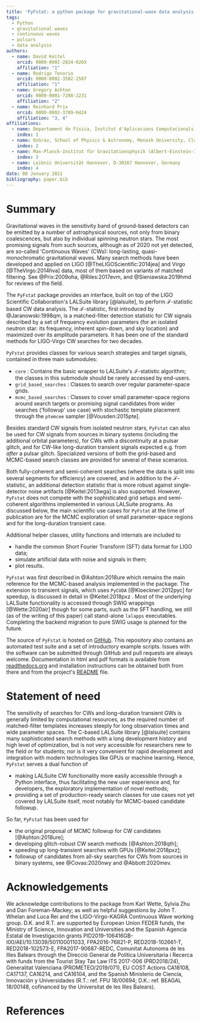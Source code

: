 ```yaml
---
title: 'PyFstat: a python package for gravitational-wave data analysis with the F-statistic'
tags:
  - Python
  - gravitational waves
  - continuous waves
  - pulsars
  - data analysis
authors:
  - name: David Keitel
    orcid: 0000-0002-2824-626X
    affiliation: "1"
  - name: Rodrigo Tenorio
    orcid: 0000-0002-3582-2587
    affiliation: "1"
  - name: Gregory Ashton
    orcid: 0000-0001-7288-2231
    affiliation: "2"
  - name: Reinhard Prix
    orcid: 0000-0002-3789-6424
    affiliation: "3, 4"
affiliations:
  - name: Departament de Física, Institut d'Aplicacions Computacionals i de Codi Comunitari (IAC3), Universitat de les Illes Balears, and Institut d'Estudis Espacials de Catalunya (IEEC), Crta. Valldemossa km 7.5, E-07122 Palma, Spain
    index: 1
  - name: OzGrav, School of Physics & Astronomy, Monash University, Clayton 3800, Victoria, Australia
    index: 2
  - name: Max-Planck-Institut für Gravitationsphysik (Albert-Einstein-Institut), D-30167 Hannover, Germany
    index: 3
  - name: Leibniz Universität Hannover, D-30167 Hannover, Germany
    index: 4
date: 08 January 2021
bibliography: paper.bib
---
```


# Summary

Gravitational waves in the sensitivity band of ground-based detectors
can be emitted by a number of astrophysical sources,
not only from binary coalescences, but also by individual spinning neutron stars.
The most promising signals from such sources,
although as of 2020 not yet detected,
are so-called 'Continuous Waves' (CWs):
long-lasting, quasi-monochromatic gravitational waves.
Many search methods have been developed and applied on
LIGO [@TheLIGOScientific:2014jea]
and Virgo [@TheVirgo:2014hva] data,
most of them based on variants of matched filtering.
See @Prix:2009oha, @Riles:2017evm, and @Sieniawska:2019hmd for reviews of the field.

The `PyFstat` package provides an interface,
built on top of the LIGO Scientific Collaboration's LALSuite library [@lalsuite],
to perform $\mathcal{F}$-statistic based CW data analysis.
The $\mathcal{F}$-statistic, first introduced by @Jaranowski:1998qm,
is a matched-filter detection statistic for CW signals
described by a set of frequency evolution parameters
(for an isolated neutron star:
its frequency, inherent spin-down, and sky location)
and maximized over its amplitude parameters.
It has been one of the standard methods for LIGO-Virgo CW searches for two decades.

`PyFstat` provides classes for various search strategies and target signals,
contained in three main submodules:

- `core` : Contains the basic wrapper to LALSuite's $\mathcal{F}$-statistic algorithm;
the classes in this submodule should be rarely accessed by end-users.
- `grid_based_searches` : Classes to search over regular parameter-space grids.
- `mcmc_based_searches` : Classes to cover small parameter-space regions around
search targets or promising signal candidates from wider searches ('followup' use case)
with stochastic template placement through the `ptemcee` sampler [@Vousden:2015pte].

Besides standard CW signals from isolated neutron stars, `PyFstat` can also be used
for CW signals from sources in binary systems (including the additional orbital parameters),
for CWs with a discontinuity at a pulsar glitch,
and for CW-like long-duration transient signals expected e.g. from _after_ a pulsar glitch.
Specialized versions of both the grid-based and MCMC-based search classes
are provided for several of these scenarios.


Both fully-coherent and semi-coherent searches
(where the data is split into several segments for efficiency)
are covered,
and in addition to the $\mathcal{F}$-statistic,
an additional detection statistic that is more robust against single-detector noise artifacts
[@Keitel:2013wga]
is also supported.
However, `PyFstat` does not compete with the sophisticated
grid setups and semi-coherent algorithms implemented in various LALSuite programs.
As discussed below, the main scientific use cases for `PyFstat` at the time of publication
are for the MCMC exploration of small parameter-space regions
and for the long-duration transient case.

Additional helper classes, utility functions and internals are included to

- handle the common Short Fourier Transform (SFT) data format for LIGO data;
- simulate artificial data with noise and signals in them;
- plot results.

`PyFstat` was first described in @Ashton:2018ure which remains the main reference
for the MCMC-based analysis implemented in the package.
The extension to transient signals, which uses `PyCUDA` [@Kloeckner:2012pyc] for speedup,
is discussed in detail in @Keitel:2018pxz .
Most of the underlying LALSuite functionality is accessed through SWIG wrappings [@Wette:2020air]
though for some parts, such as the SFT handling,
we still (as of the writing of this paper) call stand-alone `lalapps` executables.
Completing the backend migration to pure SWIG usage is planned for the future.

The source of `PyFstat` is hosted on [GitHub](https://github.com/PyFstat/PyFstat/).
This repository also contains an automated test suite
and a set of introductory example scripts.
Issues with the software can be submitted through GitHub
and pull requests are always welcome.
Documentation in html and pdf formats is available from [readthedocs.org](https://readthedocs.org/projects/pyfstat/)
and installation instructions can be obtained both from there
and from the project's [README](https://github.com/PyFstat/PyFstat/blob/master/README.md) file.


# Statement of need

The sensitivity of searches for CWs and long-duration transient GWs
is generally limited by computational resources,
as the required number of matched-filter templates increases steeply
for long observation times and wide parameter spaces.
The C-based LALSuite library [@lalsuite] contains many sophisticated search methods
with a long development history and high level of optimization,
but is not very accessible for researchers new to the field or for students;
nor is it very convenient for rapid development and integration with modern technologies
like GPUs or machine learning.
Hence, `PyFstat` serves a dual function of

- making LALSuite CW functionality more easily accessible through a Python interface,
thus facilitating the new user experience and,
for developers, the exploratory implementation of novel methods;
- providing a set of production-ready search classes for use cases not yet covered by LALSuite itself,
most notably for MCMC-based candidate followup.

So far, `PyFstat` has been used for

- the original proposal of MCMC followup for CW candidates [@Ashton:2018ure];
- developing glitch-robust CW search methods [@Ashton:2018qth];
- speeding up long-transient searches with GPUs [@Keitel:2018pxz];
- followup of candidates from all-sky searches for CWs from sources in binary systems,
see @Covas:2020nwy and @Abbott:2020mev.

# Acknowledgements

We acknowledge contributions to the package from Karl Wette, Sylvia Zhu and Dan Foreman-Mackey;
as well as helpful suggestions by John T. Whelan and Luca Rei
and the LIGO-Virgo-KAGRA Continuous Wave working group.
D.K. and R.T. are supported by European Union FEDER funds, the Ministry of Science, 
Innovation and Universities and the Spanish Agencia Estatal de Investigación grants
PID2019-106416GB-I00/AEI/10.13039/501100011033,
FPA2016-76821-P,
RED2018-102661-T,
RED2018-102573-E,
FPA2017-90687-REDC,
Comunitat Autonoma de les Illes Balears through the Direcció General de Política Universitaria i Recerca with funds from the Tourist Stay Tax Law ITS 2017-006 (PRD2018/24),
Generalitat Valenciana (PROMETEO/2019/071),
EU COST Actions CA18108, CA17137, CA16214, and CA16104,
and the Spanish Ministerio de Ciencia, Innovación y Universidades
(R.T.: ref. FPU 18/00694;
D.K.: ref. BEAGAL 18/00148, cofinanced by the Universitat de les Illes Balears).

# References

